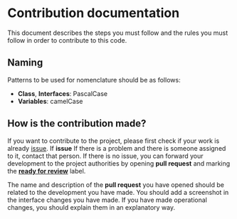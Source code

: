 # Contribution documentation

This document describes the steps you must follow and the rules you must follow in order to contribute to this code.

## Naming

Patterns to be used for nomenclature should be as follows:
* **Class**, **Interfaces**: PascalCase
* **Variables**: camelCase

## How is the contribution made?
 If you want to contribute to the project, please first check if your work is already [issue](https://github.com/saracalihan/dotnet-core-ssl-authentication/issues "click to view issues"). If **issue** If there is a problem and there is someone assigned to it, contact that person. If there is no issue, you can forward your development to the project authorities by opening **pull request** and marking the **[ready for review](https://github.com/saracalihan/dotnet-core-ssl-authentication/labels)** label.

The name and description of the **pull request** you have opened should be related to the development you have made. You should add a screenshot in the interface changes you have made. If you have made operational changes, you should explain them in an explanatory way.
